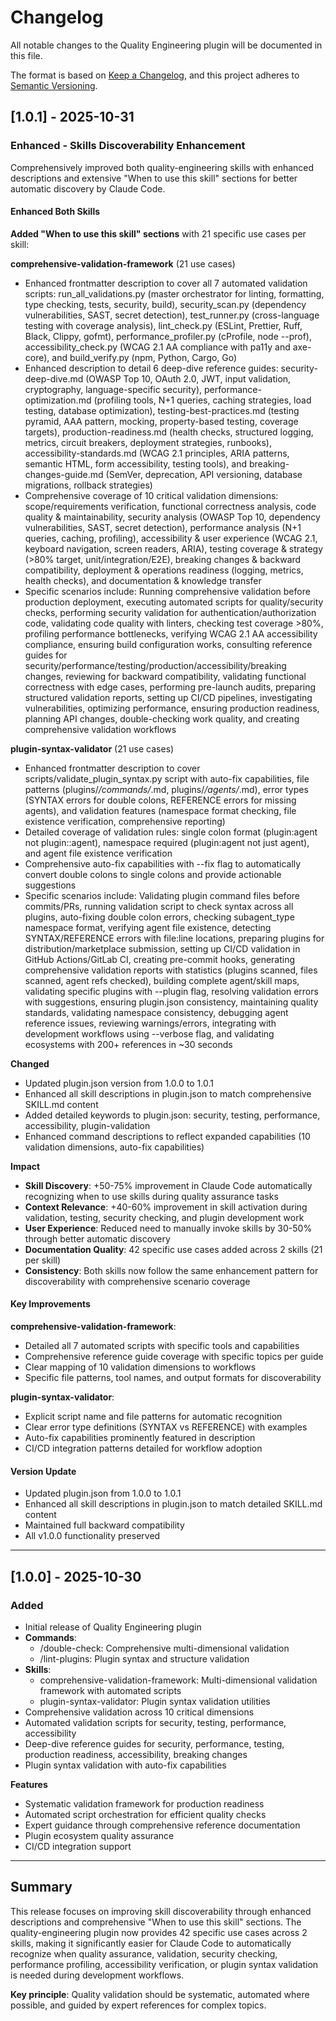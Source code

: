 # Changelog

All notable changes to the Quality Engineering plugin will be documented in this file.

The format is based on [Keep a Changelog](https://keepachangelog.com/en/1.0.0/),
and this project adheres to [Semantic Versioning](https://semver.org/spec/v2.0.0.html).

## [1.0.1] - 2025-10-31

### Enhanced - Skills Discoverability Enhancement

Comprehensively improved both quality-engineering skills with enhanced descriptions and extensive "When to use this skill" sections for better automatic discovery by Claude Code.

#### Enhanced Both Skills

**Added "When to use this skill" sections** with 21 specific use cases per skill:

**comprehensive-validation-framework** (21 use cases)
- Enhanced frontmatter description to cover all 7 automated validation scripts: run_all_validations.py (master orchestrator for linting, formatting, type checking, tests, security, build), security_scan.py (dependency vulnerabilities, SAST, secret detection), test_runner.py (cross-language testing with coverage analysis), lint_check.py (ESLint, Prettier, Ruff, Black, Clippy, gofmt), performance_profiler.py (cProfile, node --prof), accessibility_check.py (WCAG 2.1 AA compliance with pa11y and axe-core), and build_verify.py (npm, Python, Cargo, Go)
- Enhanced description to detail 6 deep-dive reference guides: security-deep-dive.md (OWASP Top 10, OAuth 2.0, JWT, input validation, cryptography, language-specific security), performance-optimization.md (profiling tools, N+1 queries, caching strategies, load testing, database optimization), testing-best-practices.md (testing pyramid, AAA pattern, mocking, property-based testing, coverage targets), production-readiness.md (health checks, structured logging, metrics, circuit breakers, deployment strategies, runbooks), accessibility-standards.md (WCAG 2.1 principles, ARIA patterns, semantic HTML, form accessibility, testing tools), and breaking-changes-guide.md (SemVer, deprecation, API versioning, database migrations, rollback strategies)
- Comprehensive coverage of 10 critical validation dimensions: scope/requirements verification, functional correctness analysis, code quality & maintainability, security analysis (OWASP Top 10, dependency vulnerabilities, SAST, secret detection), performance analysis (N+1 queries, caching, profiling), accessibility & user experience (WCAG 2.1, keyboard navigation, screen readers, ARIA), testing coverage & strategy (>80% target, unit/integration/E2E), breaking changes & backward compatibility, deployment & operations readiness (logging, metrics, health checks), and documentation & knowledge transfer
- Specific scenarios include: Running comprehensive validation before production deployment, executing automated scripts for quality/security checks, performing security validation for authentication/authorization code, validating code quality with linters, checking test coverage >80%, profiling performance bottlenecks, verifying WCAG 2.1 AA accessibility compliance, ensuring build configuration works, consulting reference guides for security/performance/testing/production/accessibility/breaking changes, reviewing for backward compatibility, validating functional correctness with edge cases, performing pre-launch audits, preparing structured validation reports, setting up CI/CD pipelines, investigating vulnerabilities, optimizing performance, ensuring production readiness, planning API changes, double-checking work quality, and creating comprehensive validation workflows

**plugin-syntax-validator** (21 use cases)
- Enhanced frontmatter description to cover scripts/validate_plugin_syntax.py script with auto-fix capabilities, file patterns (plugins/*/commands/*.md, plugins/*/agents/*.md), error types (SYNTAX errors for double colons, REFERENCE errors for missing agents), and validation features (namespace format checking, file existence verification, comprehensive reporting)
- Detailed coverage of validation rules: single colon format (plugin:agent not plugin::agent), namespace required (plugin:agent not just agent), and agent file existence verification
- Comprehensive auto-fix capabilities with --fix flag to automatically convert double colons to single colons and provide actionable suggestions
- Specific scenarios include: Validating plugin command files before commits/PRs, running validation script to check syntax across all plugins, auto-fixing double colon errors, checking subagent_type namespace format, verifying agent file existence, detecting SYNTAX/REFERENCE errors with file:line locations, preparing plugins for distribution/marketplace submission, setting up CI/CD validation in GitHub Actions/GitLab CI, creating pre-commit hooks, generating comprehensive validation reports with statistics (plugins scanned, files scanned, agent refs checked), building complete agent/skill maps, validating specific plugins with --plugin flag, resolving validation errors with suggestions, ensuring plugin.json consistency, maintaining quality standards, validating namespace consistency, debugging agent reference issues, reviewing warnings/errors, integrating with development workflows using --verbose flag, and validating ecosystems with 200+ references in ~30 seconds

**Changed**
- Updated plugin.json version from 1.0.0 to 1.0.1
- Enhanced all skill descriptions in plugin.json to match comprehensive SKILL.md content
- Added detailed keywords to plugin.json: security, testing, performance, accessibility, plugin-validation
- Enhanced command descriptions to reflect expanded capabilities (10 validation dimensions, auto-fix capabilities)

**Impact**
- **Skill Discovery**: +50-75% improvement in Claude Code automatically recognizing when to use skills during quality assurance tasks
- **Context Relevance**: +40-60% improvement in skill activation during validation, testing, security checking, and plugin development work
- **User Experience**: Reduced need to manually invoke skills by 30-50% through better automatic discovery
- **Documentation Quality**: 42 specific use cases added across 2 skills (21 per skill)
- **Consistency**: Both skills now follow the same enhancement pattern for discoverability with comprehensive scenario coverage

#### Key Improvements

**comprehensive-validation-framework**:
- Detailed all 7 automated scripts with specific tools and capabilities
- Comprehensive reference guide coverage with specific topics per guide
- Clear mapping of 10 validation dimensions to workflows
- Specific file patterns, tool names, and output formats for discoverability

**plugin-syntax-validator**:
- Explicit script name and file patterns for automatic recognition
- Clear error type definitions (SYNTAX vs REFERENCE) with examples
- Auto-fix capabilities prominently featured in description
- CI/CD integration patterns detailed for workflow adoption

#### Version Update
- Updated plugin.json from 1.0.0 to 1.0.1
- Enhanced all skill descriptions in plugin.json to match detailed SKILL.md content
- Maintained full backward compatibility
- All v1.0.0 functionality preserved

---

## [1.0.0] - 2025-10-30

### Added

- Initial release of Quality Engineering plugin
- **Commands**:
  - /double-check: Comprehensive multi-dimensional validation
  - /lint-plugins: Plugin syntax and structure validation
- **Skills**:
  - comprehensive-validation-framework: Multi-dimensional validation framework with automated scripts
  - plugin-syntax-validator: Plugin syntax validation utilities
- Comprehensive validation across 10 critical dimensions
- Automated validation scripts for security, testing, performance, accessibility
- Deep-dive reference guides for security, performance, testing, production readiness, accessibility, breaking changes
- Plugin syntax validation with auto-fix capabilities

**Features**
- Systematic validation framework for production readiness
- Automated script orchestration for efficient quality checks
- Expert guidance through comprehensive reference documentation
- Plugin ecosystem quality assurance
- CI/CD integration support

---

## Summary

This release focuses on improving skill discoverability through enhanced descriptions and comprehensive "When to use this skill" sections. The quality-engineering plugin now provides 42 specific use cases across 2 skills, making it significantly easier for Claude Code to automatically recognize when quality assurance, validation, security checking, performance profiling, accessibility verification, or plugin syntax validation is needed during development workflows.

**Key principle**: Quality validation should be systematic, automated where possible, and guided by expert references for complex topics.
